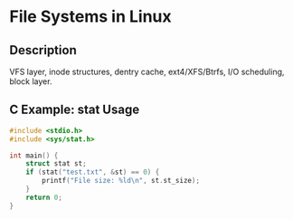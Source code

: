 # File Systems in Linux

## Description
VFS layer, inode structures, dentry cache, ext4/XFS/Btrfs, I/O scheduling, block layer.

## C Example: stat Usage
```c
#include <stdio.h>
#include <sys/stat.h>

int main() {
    struct stat st;
    if (stat("test.txt", &st) == 0) {
        printf("File size: %ld\n", st.st_size);
    }
    return 0;
}
```
